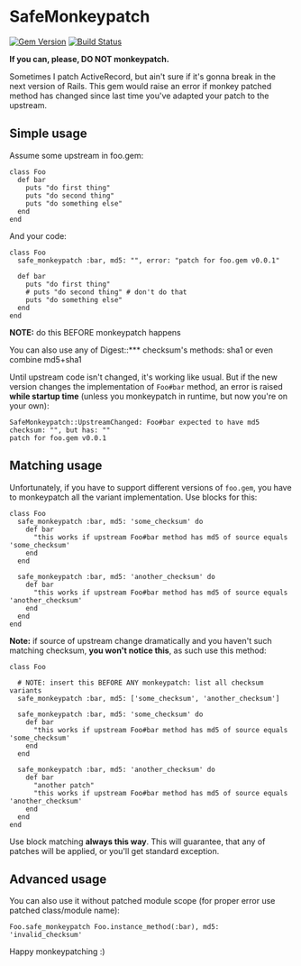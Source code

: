 # SafeMonkeypatch

[![Gem Version][GV img]][Gem Version]
[![Build Status][BS img]][Build Status]

**If you can, please, DO NOT monkeypatch.**

Sometimes I patch ActiveRecord, but ain't sure if
it's gonna break in the next version of Rails. This gem
would raise an error if monkey patched method has changed
since last time you've adapted your patch to the upstream.

## Simple usage

Assume some upstream in foo.gem:

    class Foo
      def bar
        puts "do first thing"
        puts "do second thing"
        puts "do something else"
      end
    end

And your code:

    class Foo
      safe_monkeypatch :bar, md5: "", error: "patch for foo.gem v0.0.1"

      def bar
        puts "do first thing"
        # puts "do second thing" # don't do that
        puts "do something else"
      end
    end

**NOTE:** do this BEFORE monkeypatch happens

You can also use any of Digest::*** checksum's methods: sha1 or even combine md5+sha1

Until upstream code isn't changed, it's working like usual.
But if the new version changes the implementation of `Foo#bar` method, an
error is raised **while startup time**
(unless you monkeypatch in runtime, but now you're on your own):

    SafeMonkeypatch::UpstreamChanged: Foo#bar expected to have md5 checksum: "", but has: ""
    patch for foo.gem v0.0.1

## Matching usage

Unfortunately, if you have to support different versions of `foo.gem`, you have to monkeypatch all the
variant implementation. Use blocks for this:

    class Foo
      safe_monkeypatch :bar, md5: 'some_checksum' do
        def bar
          "this works if upstream Foo#bar method has md5 of source equals 'some_checksum'
        end
      end

      safe_monkeypatch :bar, md5: 'another_checksum' do
        def bar
          "this works if upstream Foo#bar method has md5 of source equals 'another_checksum'
        end
      end
    end

**Note:** if source of upstream change dramatically and you haven't such matching checksum,
**you won't notice this**, as such use this method:

    class Foo

      # NOTE: insert this BEFORE ANY monkeypatch: list all checksum variants
      safe_monkeypatch :bar, md5: ['some_checksum', 'another_checksum']

      safe_monkeypatch :bar, md5: 'some_checksum' do
        def bar
          "this works if upstream Foo#bar method has md5 of source equals 'some_checksum'
        end
      end

      safe_monkeypatch :bar, md5: 'another_checksum' do
        def bar
          "another patch"
          "this works if upstream Foo#bar method has md5 of source equals 'another_checksum'
        end
      end
    end

Use block matching **always this way**. This will guarantee, that any of patches will be applied,
or you'll get standard exception.

## Advanced usage

You can also use it without patched module scope (for proper error use patched class/module name):

    Foo.safe_monkeypatch Foo.instance_method(:bar), md5: 'invalid_checksum'

Happy monkeypatching :)

[Gem Version]: https://rubygems.org/gems/safe_monkeypatch
[Build Status]: https://travis-ci.org/razum2um/safe_monkeypatch

[GV img]: https://badge.fury.io/rb/safe_monkeypatch.png
[BS img]: https://travis-ci.org/razum2um/safe_monkeypatch.png
